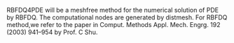 RBFDQ4PDE will be a meshfree method for the numerical solution of PDE by RBFDQ. The computational nodes are generated by distmesh.
For RBFDQ method,we refer to the paper in  Comput. Methods Appl. Mech. Engrg. 192 (2003) 941–954 by Prof. C Shu.
